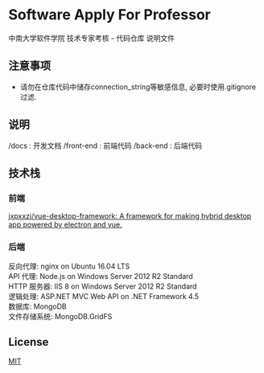 # Software Apply For Professor
中南大学软件学院 技术专家考核 - 代码仓库 说明文件

## 注意事项
- 请勿在仓库代码中储存connection_string等敏感信息, 必要时使用.gitignore过滤.

## 说明
/docs : 开发文档
/front-end : 前端代码
/back-end : 后端代码
## 技术栈
### 前端
[jxpxxzj/vue-desktop-framework: A framework for making hybrid desktop app powered by electron and vue.](https://github.com/jxpxxzj/vue-desktop-framework)
### 后端
反向代理: nginx on Ubuntu 16.04 LTS   
API 代理: Node.js on Windows Server 2012 R2 Standard  
HTTP 服务器: IIS 8 on Windows Server 2012 R2 Standard  
逻辑处理: ASP.NET MVC Web API on .NET Framework 4.5  
数据库: MongoDB  
文件存储系统: MongoDB.GridFS  

## License
[MIT](http://opensource.org/licenses/MIT)
